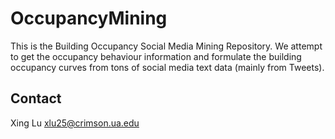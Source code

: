 # OccupancyMining
This is the Building Occupancy Social Media Mining Repository. We attempt to get the occupancy behaviour information and formulate the building occupancy curves from tons of social media text data (mainly from Tweets). 
## Contact
Xing Lu xlu25@crimson.ua.edu

